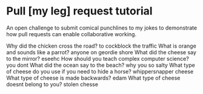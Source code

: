 # Pull [my leg] request tutorial
An open challenge to submit comical punchlines to my jokes to demonstrate how pull requests can enable collaborative working. 

Why did the chicken cross the road? 
to cockblock the traffic
What is orange and sounds like a parrot? 
anyone on geordie shore
What did the cheese say to the mirror? 
eseehc
How should you teach complex computer science? 
you dont
What did the ocean say to the beach?
why you so salty
What type of cheese do you use if you need to hide a horse?
whippersnapper cheese
What type of cheese is made backwards?
edam
What type of cheese doesnt belong to you?
stolen chesse
